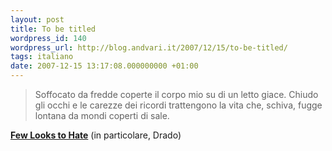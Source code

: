```yaml
---
layout: post
title: To be titled
wordpress_id: 140
wordpress_url: http://blog.andvari.it/2007/12/15/to-be-titled/
tags: italiano
date: 2007-12-15 13:17:08.000000000 +01:00
---
```


<blockquote>Soffocato da fredde coperte
il corpo mio su di un letto giace.
Chiudo gli occhi e
le carezze dei ricordi
trattengono la vita che,
schiva,
fugge lontana
da mondi coperti di sale.</blockquote>
<a href="http://profile.myspace.com/index.cfm?fuseaction=user.viewprofile&amp;friendid=160630144&amp;MyToken=6746d768-b955-447c-811b-842e1178ff66"><strong>Few Looks to Hate</strong></a> (in particolare, Drado)
<blockquote></blockquote>
